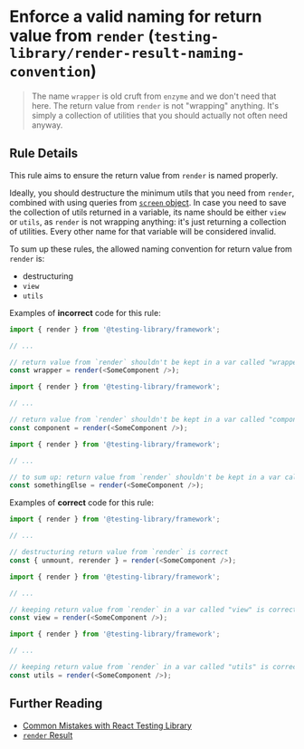 # Enforce a valid naming for return value from `render` (`testing-library/render-result-naming-convention`)

> The name `wrapper` is old cruft from `enzyme` and we don't need that here. The return value from `render` is not "wrapping" anything. It's simply a collection of utilities that you should actually not often need anyway.

## Rule Details

This rule aims to ensure the return value from `render` is named properly.

Ideally, you should destructure the minimum utils that you need from `render`, combined with using queries from [`screen` object](https://github.com/testing-library/eslint-plugin-testing-library/blob/master/docs/rules/prefer-screen-queries.md). In case you need to save the collection of utils returned in a variable, its name should be either `view` or `utils`, as `render` is not wrapping anything: it's just returning a collection of utilities. Every other name for that variable will be considered invalid.

To sum up these rules, the allowed naming convention for return value from `render` is:

- destructuring
- `view`
- `utils`

Examples of **incorrect** code for this rule:

```javascript
import { render } from '@testing-library/framework';

// ...

// return value from `render` shouldn't be kept in a var called "wrapper"
const wrapper = render(<SomeComponent />);
```

```javascript
import { render } from '@testing-library/framework';

// ...

// return value from `render` shouldn't be kept in a var called "component"
const component = render(<SomeComponent />);
```

```javascript
import { render } from '@testing-library/framework';

// ...

// to sum up: return value from `render` shouldn't be kept in a var called other than "view" or "utils"
const somethingElse = render(<SomeComponent />);
```

Examples of **correct** code for this rule:

```javascript
import { render } from '@testing-library/framework';

// ...

// destructuring return value from `render` is correct
const { unmount, rerender } = render(<SomeComponent />);
```

```javascript
import { render } from '@testing-library/framework';

// ...

// keeping return value from `render` in a var called "view" is correct
const view = render(<SomeComponent />);
```

```javascript
import { render } from '@testing-library/framework';

// ...

// keeping return value from `render` in a var called "utils" is correct
const utils = render(<SomeComponent />);
```

## Further Reading

- [Common Mistakes with React Testing Library](https://kentcdodds.com/blog/common-mistakes-with-react-testing-library#using-wrapper-as-the-variable-name-for-the-return-value-from-render)
- [`render` Result](https://testing-library.com/docs/react-testing-library/api#render-result)
